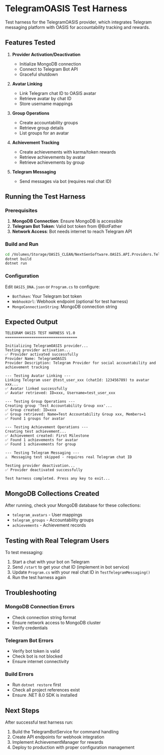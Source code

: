 # TelegramOASIS Test Harness

Test harness for the TelegramOASIS provider, which integrates Telegram messaging platform with OASIS for accountability tracking and rewards.

## Features Tested

1. **Provider Activation/Deactivation**
   - Initialize MongoDB connection
   - Connect to Telegram Bot API
   - Graceful shutdown

2. **Avatar Linking**
   - Link Telegram chat ID to OASIS avatar
   - Retrieve avatar by chat ID
   - Store username mappings

3. **Group Operations**
   - Create accountability groups
   - Retrieve group details
   - List groups for an avatar

4. **Achievement Tracking**
   - Create achievements with karma/token rewards
   - Retrieve achievements by avatar
   - Retrieve achievements by group

5. **Telegram Messaging**
   - Send messages via bot (requires real chat ID)

## Running the Test Harness

### Prerequisites

1. **MongoDB Connection**: Ensure MongoDB is accessible
2. **Telegram Bot Token**: Valid bot token from @BotFather
3. **Network Access**: Bot needs internet to reach Telegram API

### Build and Run

```bash
cd /Volumes/Storage/OASIS_CLEAN/NextGenSoftware.OASIS.API.Providers.TelegramOASIS.TestHarness
dotnet build
dotnet run
```

### Configuration

Edit `OASIS_DNA.json` or `Program.cs` to configure:

- `BotToken`: Your Telegram bot token
- `WebhookUrl`: Webhook endpoint (optional for test harness)
- `MongoConnectionString`: MongoDB connection string

## Expected Output

```
TELEGRAM OASIS TEST HARNESS V1.0
=================================

Initializing TelegramOASIS provider...
Testing provider activation...
✅ Provider activated successfully
Provider Name: TelegramOASIS
Provider Description: Telegram Provider for social accountability and achievement tracking

--- Testing Avatar Linking ---
Linking Telegram user @test_user_xxx (chatId: 123456789) to avatar xxx...
✅ Avatar linked successfully
✅ Avatar retrieved: ID=xxx, Username=test_user_xxx

--- Testing Group Operations ---
Creating group 'Test Accountability Group xxx'...
✅ Group created: ID=xxx
✅ Group retrieved: Name=Test Accountability Group xxx, Members=1
✅ Found 1 groups for avatar

--- Testing Achievement Operations ---
Creating test achievement...
✅ Achievement created: First Milestone
✅ Found 1 achievements for avatar
✅ Found 1 achievements for group

--- Testing Telegram Messaging ---
⚠️  Messaging test skipped - requires real Telegram chat ID

Testing provider deactivation...
✅ Provider deactivated successfully

Test harness completed. Press any key to exit...
```

## MongoDB Collections Created

After running, check your MongoDB database for these collections:

- `telegram_avatars` - User mappings
- `telegram_groups` - Accountability groups  
- `achievements` - Achievement records

## Testing with Real Telegram Users

To test messaging:

1. Start a chat with your bot on Telegram
2. Send `/start` to get your chat ID (implement in bot service)
3. Update `Program.cs` with your real chat ID in `TestTelegramMessaging()`
4. Run the test harness again

## Troubleshooting

### MongoDB Connection Errors
- Check connection string format
- Ensure network access to MongoDB cluster
- Verify credentials

### Telegram Bot Errors
- Verify bot token is valid
- Check bot is not blocked
- Ensure internet connectivity

### Build Errors
- Run `dotnet restore` first
- Check all project references exist
- Ensure .NET 8.0 SDK is installed

## Next Steps

After successful test harness run:

1. Build the TelegramBotService for command handling
2. Create API endpoints for webhook integration
3. Implement AchievementManager for rewards
4. Deploy to production with proper configuration management


